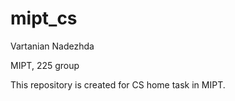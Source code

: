 mipt_cs
=======

Vartanian Nadezhda

MIPT, 225 group

This repository is created for CS home task in MIPT.

